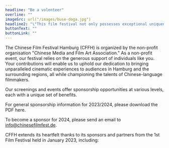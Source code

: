 ```yaml
---
headline: "Be a volenteer"
overline: ""
imageSrc: url("/images/buse-doga.jpg")
headline2: "\"This film festival not only possesses exceptional uniqueness within the Hamburg cultural landscape but also exerts a profound and far-reaching influence.\""
buttonText: ""
buttonLink: ""
---
```


The Chinese Film Festival Hamburg (CFFH) is organized by the non-profit organisation "Chinese Media and Film Art Association." As a non-profit event, our festival relies on the generous support of individuals like you. Your contributions will enable us to uphold our dedication to bringing unparalleled cinematic experiences to audiences in Hamburg and the surrounding regions, all while championing the talents of Chinese-language filmmakers.

Our screenings and events offer sponsorship opportunities at various levels, each with a unique set of benefits.

For general sponsorship information for 2023/2024, please download the PDF here.

To become a sponsor for 2024, please send an email to info@chinesefilmfest.de.

CFFH extends its heartfelt thanks to its sponsors and partners from the 1st Film Festival held in January 2023, including:
